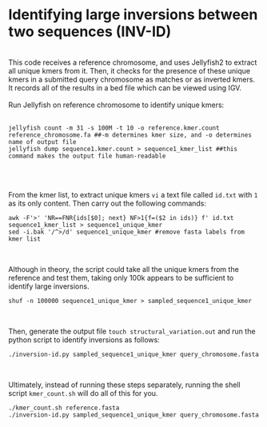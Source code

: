 # Identifying large inversions between two sequences (INV-ID)
<br />
This code receives a reference chromosome, and uses Jellyfish2 to extract all unique kmers from it. Then, it checks for the presence of these unique kmers in a submitted query chromosome as matches or as inverted kmers. It records all of the results in a bed file which can be viewed using IGV.
<br />
<br />
Run Jellyfish on reference chromosome to identify unique kmers:
<br />
<br />

```
jellyfish count -m 31 -s 100M -t 10 -o reference.kmer.count reference_chromosome.fa ##-m determines kmer size, and -o determines name of output file
jellyfish dump sequence1.kmer.count > sequence1_kmer_list ##this command makes the output file human-readable
```
<br />
<br />

From the kmer list, to extract unique kmers `vi` a text file called ` id.txt ` with `1` as its only content. Then carry out the following commands:

```
awk -F'>' 'NR==FNR{ids[$0]; next} NF>1{f=($2 in ids)} f' id.txt sequence1_kmer_list > sequence1_unique_kmer
sed -i.bak '/^>/d' sequence1_unique_kmer #remove fasta labels from kmer list
```

<br />

Although in theory, the script could take all the unique kmers from the reference and test them, taking only 100k appears to be sufficient to identify large inversions.

```
shuf -n 100000 sequence1_unique_kmer > sampled_sequence1_unique_kmer
```

<br />

Then, generate the output file `touch structural_variation.out` and run the python script to identify inversions as follows:

```
./inversion-id.py sampled_sequence1_unique_kmer query_chromosome.fasta
```

<br />

Ultimately, instead of running these steps separately, running the shell script `kmer_count.sh` will do all of this for you.

```
./kmer_count.sh reference.fasta 
./inversion-id.py sampled_sequence1_unique_kmer query_chromosome.fasta
```

